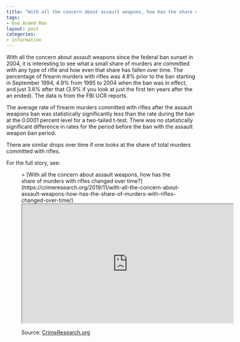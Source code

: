 ```yaml
---
title: "With all the concern about assault weapons, how has the share of murders with rifles changed over time?"
tags:
- One Armed Man
layout: post
categories:
- information
---
```


With all the concern about assault weapons since the federal ban sunset in 2004, it is interesting to see what a small share of murders are committed with any type of rifle and how even that share has fallen over time. The percentage of firearm murders with rifles was 4.8% prior to the ban starting in September 1994, 4.9% from 1995 to 2004 when the ban was in effect, and just 3.6% after that (3.9% if you look at just the first ten years after the an ended). The data is from the FBI UCR reports.

The average rate of firearm murders committed with rifles after the assault weapons ban was statistically significantly less than the rate during the ban at the 0.0001 percent level for a two-tailed t-test. There was no statistically significant difference in rates for the period before the ban with the assault weapon ban period.

There are similar drops over time if one looks at the share of total murders committed with rifles.

For the full story, see:

<figure class="wp-block-embed-wordpress wp-block-embed is-type-wp-embed is-provider-crime-prevention-research-center">> [With all the concern about assault weapons, how has the share of murders with rifles changed over time?](https://crimeresearch.org/2019/11/with-all-the-concern-about-assault-weapons-how-has-the-share-of-murders-with-rifles-changed-over-time/)

<iframe width="560" height="315" src="https://crimeresearch.org/2019/11/with-all-the-concern-about-assault-weapons-how-has-the-share-of-murders-with-rifles-changed-over-time/embed/#?secret=ml1SvX2fsu" title="With all the concern about assault weapons, how has the share of murders with rifles changed over time? --- Crime Prevention Research Center"></iframe>

Source: [CrimeResearch.org](https://crimeresearch.org/2019/11/with-all-the-concern-about-assault-weapons-how-has-the-share-of-murders-with-rifles-changed-over-time/)
